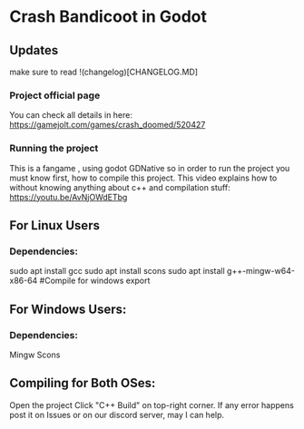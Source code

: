 # Crash Bandicoot in Godot


## Updates
make sure to read !(changelog)[CHANGELOG.MD]

### Project official page

You can check all details in here:
https://gamejolt.com/games/crash_doomed/520427

### Running the project

This is a fangame , using godot GDNative so in order to run the project you must know first, how to compile this project.
This video explains how to without knowing anything about c++ and compilation stuff:
https://youtu.be/AvNjOWdETbg

## For Linux Users

### Dependencies:

sudo apt install gcc
sudo apt install scons
sudo apt install g++-mingw-w64-x86-64 #Compile for windows export

## For Windows Users:

### Dependencies:

Mingw
Scons

## Compiling for Both OSes:

Open the project
Click "C++ Build" on top-right corner.
If any error happens post it on Issues or on our discord server, may I can help.



